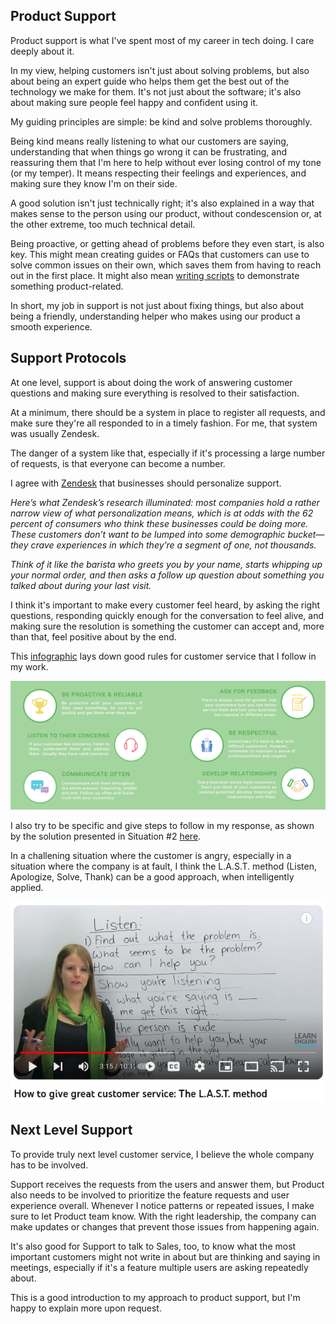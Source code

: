 
## Product Support

Product support is what I've spent most of my career in tech doing. I care deeply about it.

In my view, helping customers isn't just about solving problems, but also about being an expert guide who helps them get the best out of the technology we make for them. It's not just about the software; it's also about making sure people feel happy and confident using it.

My guiding principles are simple: be kind and solve problems thoroughly. 

Being kind means really listening to what our customers are saying, understanding that when things go wrong it can be frustrating, and reassuring them that I'm here to help without ever losing control of my tone (or my temper). It means respecting their feelings and experiences, and making sure they know I'm on their side. 

A good solution isn't just technically right; it's also explained in a way that makes sense to the person using our product, without condescension or, at the other extreme, too much technical detail.

Being proactive, or getting ahead of problems before they even start, is also key. This might mean creating guides or FAQs that customers can use to solve common issues on their own, which saves them from having to reach out in the first place. It might also mean [writing scripts](https://gist.github.com/julianeon?direction=desc&sort=created) to demonstrate something product-related.

In short, my job in support is not just about fixing things, but also about being a friendly, understanding helper who makes using our product a smooth experience. 

## Support Protocols

At one level, support is about doing the work of answering customer questions and making sure everything is resolved to their satisfaction. 

At a minimum, there should be a system in place to register all requests, and make sure they're all responded to in a timely fashion. For me, that system was usually Zendesk.

The danger of a system like that, especially if it's processing a large number of requests, is that everyone can become a number. 

I agree with [Zendesk](https://cxtrends.zendesk.com/trends/trend-3) that businesses should personalize support. 

_Here’s what Zendesk’s research illuminated: most companies hold a rather narrow view of what personalization means, which is at odds with the 62 percent of consumers who think these businesses could be doing more. These customers don’t want to be lumped into some demographic bucket—they crave experiences in which they’re a segment of one, not thousands._

_Think of it like the barista who greets you by your name, starts whipping up your normal order, and then asks a follow up question about something you talked about during your last visit._

I think it's important to make every customer feel heard, by asking the right questions, responding quickly enough for the conversation to feel alive, and making sure the resolution is something the customer can accept and, more than that, feel positive about by the end.

This [infographic](https://fieldedge.com/blog/guide-to-great-customer-service-infographic/) lays down good rules for customer service that I follow in my work.

![rules for customer service](customer_service_infographic.png)

I also try to be specific and give steps to follow in my response, as shown by the solution presented in Situation #2 [here](https://quick-answers.kronis.dev/).

In a challening situation where the customer is angry, especially in a situation where the company is at fault, I think the L.A.S.T. method (Listen, Apologize, Solve, Thank) can be a good approach, when intelligently applied.


[![emma's customer support youtube video](yt_last_method.png)](https://www.youtube.com/watch?v=dnpMqQnt8WY)

## Next Level Support

To provide truly next level customer service, I believe the whole company has to be involved. 

Support receives the requests from the users and answer them, but Product also needs to be involved to prioritize the feature requests and user experience overall. Whenever I notice patterns or repeated issues, I make sure to let Product team know. With the right leadership, the company can make updates or changes that prevent those issues from happening again.

It's also good for Support to talk to Sales, too, to know what the most important customers might not write in about but are thinking and saying in meetings, especially if it's a feature multiple users are asking repeatedly about.  

This is a good introduction to my approach to product support, but I'm happy to explain more upon request.




